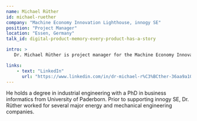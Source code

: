 ```yaml
---
name: Michael Rüther 
id: michael-ruether
company: "Machine Economy Innovation Lighthouse, innogy SE"
position: "Project Manager"
location: "Essen, Germany"
talk_id: digital-product-memory-every-product-has-a-story

intro: >
   Dr. Michael Rüther is project manager for the Machine Economy Innovation Lighthouse at innogy SE, and is driving the Twin of Things project.

links:
    - text: "LinkedIn"
      url: "https://www.linkedin.com/in/dr-michael-r%C3%BCther-36aa9a106/?ppe=1"
---
```


He holds a degree in industrial engineering with a PhD in business informatics from University of Paderborn. Prior to supporting innogy SE, Dr. Rüther worked for several major energy and mechanical engineering companies.
